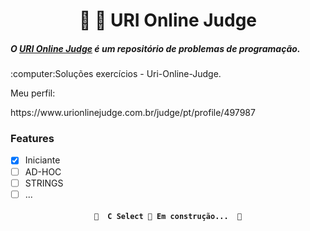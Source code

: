 <h1 align="center">🚀 🚀 URI Online Judge</h1>

<h5> O <a href="https://www.urionlinejudge.com.br/judge/pt">URI Online Judge</a> é um repositório de problemas de programação. </h5>

<p>:computer:Soluções exercícios - Uri-Online-Judge.</p>

<p>Meu perfil:</p>

<p>https://www.urionlinejudge.com.br/judge/pt/profile/497987</p>

### Features

- [x] Iniciante
- [ ] AD-HOC
- [ ] STRINGS
- [ ] ...

<h4 align="center"> 
  
	🚧  C Select 🚀 Em construção...  🚧
</h4>

